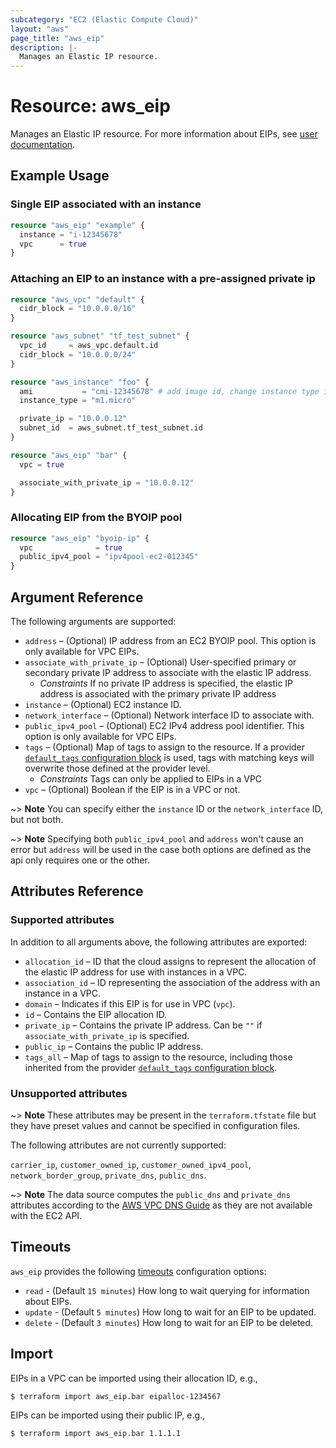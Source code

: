 ```yaml
---
subcategory: "EC2 (Elastic Compute Cloud)"
layout: "aws"
page_title: "aws_eip"
description: |-
  Manages an Elastic IP resource.
---
```


[default-tags]: https://www.terraform.io/docs/providers/aws/index.html#default_tags-configuration-block
[elastic-ips]: https://docs.cloud.croc.ru/en/services/networks/addresses/operations.html
[timeouts]: https://www.terraform.io/docs/configuration/blocks/resources/syntax.html#operation-timeouts
[vpc-dns-guide]: https://docs.aws.amazon.com/vpc/latest/userguide/vpc-dns.html#vpc-dns-hostnames

# Resource: aws_eip

Manages an Elastic IP resource.
For more information about EIPs, see [user documentation][elastic-ips].

## Example Usage

### Single EIP associated with an instance

```terraform
resource "aws_eip" "example" {
  instance = "i-12345678"
  vpc      = true
}
```

### Attaching an EIP to an instance with a pre-assigned private ip

```terraform
resource "aws_vpc" "default" {
  cidr_block = "10.0.0.0/16"
}

resource "aws_subnet" "tf_test_subnet" {
  vpc_id     = aws_vpc.default.id
  cidr_block = "10.0.0.0/24"
}

resource "aws_instance" "foo" {
  ami           = "cmi-12345678" # add image id, change instance type if needed
  instance_type = "m1.micro"

  private_ip = "10.0.0.12"
  subnet_id  = aws_subnet.tf_test_subnet.id
}

resource "aws_eip" "bar" {
  vpc = true

  associate_with_private_ip = "10.0.0.12"
}
```

### Allocating EIP from the BYOIP pool

```terraform
resource "aws_eip" "byoip-ip" {
  vpc              = true
  public_ipv4_pool = "ipv4pool-ec2-012345"
}
```

## Argument Reference

The following arguments are supported:

* `address` – (Optional) IP address from an EC2 BYOIP pool. This option is only available for VPC EIPs.
* `associate_with_private_ip` – (Optional) User-specified primary or secondary private IP address to associate with the elastic IP address.
    * _Constraints_ If no private IP address is specified, the elastic IP address is associated with the primary private IP address
* `instance` – (Optional) EC2 instance ID.
* `network_interface` – (Optional) Network interface ID to associate with.
* `public_ipv4_pool` – (Optional) EC2 IPv4 address pool identifier. This option is only available for VPC EIPs.
* `tags` – (Optional) Map of tags to assign to the resource. If a provider [`default_tags` configuration block][default-tags] is used, tags with matching keys will overwrite those defined at the provider level.
    * _Constraints_ Tags can only be applied to EIPs in a VPC
* `vpc` – (Optional) Boolean if the EIP is in a VPC or not.

~> **Note** You can specify either the `instance` ID or the `network_interface` ID, but not both.

~> **Note** Specifying both `public_ipv4_pool` and `address` won't cause an error but `address` will be used in the
case both options are defined as the api only requires one or the other.

## Attributes Reference

### Supported attributes

In addition to all arguments above, the following attributes are exported:

* `allocation_id` – ID that the cloud assigns to represent the allocation of the elastic IP address for use with instances in a VPC.
* `association_id` – ID representing the association of the address with an instance in a VPC.
* `domain` – Indicates if this EIP is for use in VPC (`vpc`).
* `id` – Contains the EIP allocation ID.
* `private_ip` – Contains the private IP address. Can be `""` if `associate_with_private_ip` is specified.
* `public_ip` – Contains the public IP address.
* `tags_all` – Map of tags to assign to the resource, including those inherited from the provider [`default_tags` configuration block][default-tags].

### Unsupported attributes

~> **Note** These attributes may be present in the `terraform.tfstate` file but they have preset values and cannot be specified in configuration files.

The following attributes are not currently supported:

`carrier_ip`, `customer_owned_ip`, `customer_owned_ipv4_pool`, `network_border_group`, `private_dns`, `public_dns`.

~> **Note** The data source computes the `public_dns` and `private_dns` attributes according to the [AWS VPC DNS Guide][vpc-dns-guide] as they are not available with the EC2 API.

## Timeouts

`aws_eip` provides the following [timeouts] configuration options:

- `read` - (Default `15 minutes`) How long to wait querying for information about EIPs.
- `update` - (Default `5 minutes`) How long to wait for an EIP to be updated.
- `delete` - (Default `3 minutes`) How long to wait for an EIP to be deleted.

## Import

EIPs in a VPC can be imported using their allocation ID, e.g.,

```
$ terraform import aws_eip.bar eipalloc-1234567
```

EIPs can be imported using their public IP, e.g.,

```
$ terraform import aws_eip.bar 1.1.1.1
```
